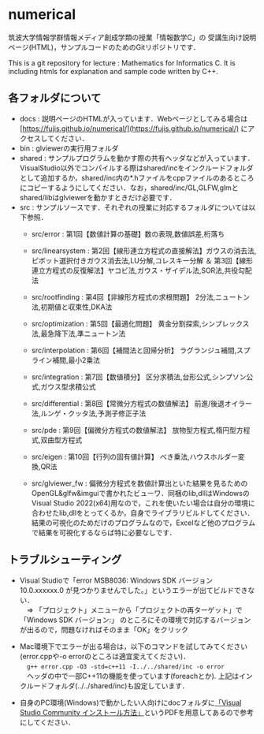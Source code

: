 # numerical
筑波大学情報学群情報メディア創成学類の授業「情報数学C」の
受講生向け説明ページ(HTML)，サンプルコードのためのGitリポジトリです．

This is a git repository for lecture : Mathematics for Informatics C. 
It is including htmls for explanation and sample code written by C++. 

## 各フォルダについて
* docs : 説明ページのHTMLが入っています．Webページとしてみる場合は [https://fujis.github.io/numerical/](https://fujis.github.io/numerical/) にアクセスしてください．
* bin : glviewerの実行用フォルダ
* shared : サンプルプログラムを動かす際の共有ヘッダなどが入っています．VisualStudio以外でコンパイルする際はshared/incをインクルードフォルダとして追加するか，shared/inc内の*.hファイルをcppファイルのあるところにコピーするようにしてください．なお，shared/inc/GL,GLFW,glmとshared/libはglviewerを動かすときだけ必要です．
* src : サンプルソースです．それぞれの授業に対応するフォルダについては以下参照．
  * src/error : 第1回【数値計算の基礎】数の表現,数値誤差,桁落ち
  * src/linearsystem : 第2回【線形連立方程式の直接解法】ガウスの消去法,ピボット選択付きガウス消去法,LU分解,コレスキー分解 ＆ 第3回【線形連立方程式の反復解法】ヤコビ法,ガウス・ザイデル法,SOR法,共役勾配法
  * src/rootfinding : 第4回【非線形方程式の求根問題】 2分法,ニュートン法,初期値と収束性,DKA法
  * src/optimization : 第5回【最適化問題】 黄金分割探索,シンプレックス法,最急降下法,準ニュートン法
  * src/interpolation : 第6回【補間法と回帰分析】 ラグランジュ補間,スプライン補間,最小2乗法
  * src/integration : 第7回【数値積分】 区分求積法,台形公式,シンプソン公式,ガウス型求積公式
  * src/differential : 第8回【常微分方程式の数値解法】 前進/後退オイラー法,ルンゲ・クッタ法,予測子修正子法
  * src/pde : 第9回【偏微分方程式の数値解法】 放物型方程式,楕円型方程式,双曲型方程式
  * src/eigen : 第10回【行列の固有値計算】 べき乗法,ハウスホルダー変換,QR法

  * src/glviewer_fw : 偏微分方程式を数値計算出といた結果を見るためのOpenGL&glfw&imguiで書かれたビューワ．同梱のlib,dllはWindowsのVisual Studio 2022(x64)用なので，これを使いたい場合は自分の環境に合わせたlib,dllをとってくるか，自身でライブラリビルドしてください．結果の可視化のためだけのプログラムなので，Excelなど他のプログラムで結果を可視化するならば特に必要なしです．


## トラブルシューティング
 - Visual Studioで「error MSB8036: Windows SDK バージョン 10.0.xxxxxx.0 が見つかりませんでした。」というエラーが出てビルドできない．  
　⇒ 「プロジェクト」メニューから「プロジェクトの再ターゲット」で「Windows SDK バージョン:」 のところにその環境で対応するバージョンが出るので，問題なければそのまま「OK」をクリック

 - Mac環境下でエラーが出る場合は，以下のコマンドを試してみてください(error.cppや-o errorのところは適宜変えてください)．  
　`g++ error.cpp -O3 -std=c++11 -I../../shared/inc -o error`  
　ヘッダの中で一部C++11の機能を使っています(foreachとか). 上記はインクルードフォルダ(../../shared/inc)も設定しています．
 
 - 自身のPC環境(Windows)で動かしたい人向けにdocフォルダに[「Visual Studio Community インストール方法」](https://github.com/fujis/numerical/blob/master/doc/how_to_install_vscommunity_win.pdf)というPDFを用意してあるので参考にしてください．
